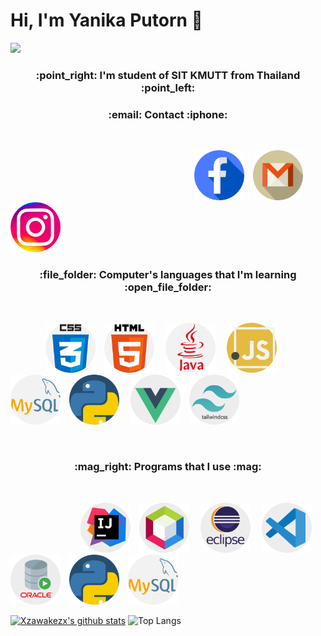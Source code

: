 # Hi, I'm Yanika Putorn 👋

<img src="https://i.ibb.co/8jd30vx/codingwithcoffee.gif" />
<h3 align="center">:point_right: I'm student of SIT KMUTT from Thailand :point_left:</h3>


<h3 align="center">:email: Contact :iphone:</h3> 
<br>

&emsp;&emsp;&emsp;&emsp;&emsp;&emsp;&emsp;&emsp;&emsp;&emsp;&emsp;&emsp;&emsp;&emsp;&emsp;&emsp;&emsp;&emsp;&emsp;&emsp;&emsp;<a href="https://www.facebook.com/yani.dear.3"><img src="./image/facebook.png" width="80" height="80" /></a>&emsp;<a href="./gmail.txt"><img src="./image/gmail.png"  width="80" height="80" /></a>&emsp;
<a href="https://www.instagram.com/xzawakezx/"><img src="./image/instagram.png"  width="80" height="80" /></a>&emsp;

<h3 align="center">:file_folder: Computer's languages that I'm learning :open_file_folder:</h3> 
<br>

&emsp;&emsp;&emsp;&emsp;<img src="./image/css.png" width="80" height="80" />&emsp;<img src="./image/html-5.png"  width="80" height="80" />&emsp;
<img src="./image/java.png"  width="80" height="80" />&emsp;
<img src="./image/javascript.png"  width="80" height="80"/>&emsp;
<img src="./image/mysql.png"  width="80" height="80"/>&emsp;<img src="./image/python.png"  width="80" height="80"/>
&emsp;<img src="./image/vue.png"  width="80" height="80"/>&emsp;<img src="./image/tailwind.png"  width="80" height="80"/>

<br>
<h3 align="center">:mag_right: Programs that I use :mag:</h3> 
<br>

&emsp;&emsp;&emsp;&emsp;&emsp;&emsp;&emsp;&emsp;<img src="./image/intellij.png" width="80" height="80" />&emsp;<img src="./image/netbean.png"  width="80" height="80" />&emsp;
<img src="./image/eclips.png"  width="80" height="80" />&emsp;
<img src="./image/vscode.png"  width="80" height="80"/>&emsp;
<img src="./image/sql.png"  width="80" height="80"/>&emsp;<img src="./image/python.png"  width="80" height="80"/>&emsp;<img src="./image/mysql.png"  width="80" height="80"/>


[![Xzawakezx's github stats](https://github-readme-stats.vercel.app/api?username=yanika44&theme=material-palenight)](https://github.com/yanika44/github-readme-stats)             ![Top Langs](https://github-readme-stats.vercel.app/api/top-langs/?username=yanika44&theme=tokyonight&layout=compact)


